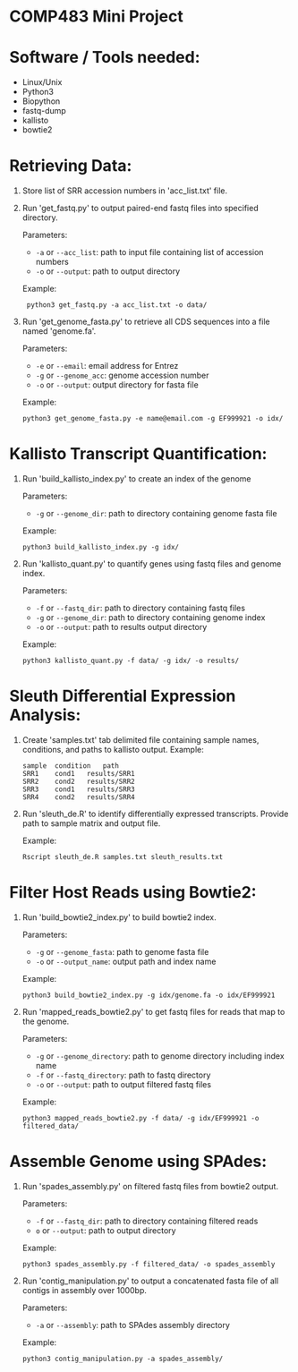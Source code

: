 # COMP483 Mini Project 

# Software / Tools needed:

- Linux/Unix
- Python3
- Biopython
- fastq-dump
- kallisto
- bowtie2

# Retrieving Data:

1. Store list of SRR accession numbers in 'acc_list.txt' file.
2. Run 'get_fastq.py' to output paired-end fastq files into specified directory.
	
	Parameters: 

	- ``-a`` or ``--acc_list``: path to input file containing list of accession numbers
	- ``-o`` or ``--output``: path to output directory

	Example:
	```
	 python3 get_fastq.py -a acc_list.txt -o data/
	```
3. Run 'get_genome_fasta.py' to retrieve all CDS sequences into a file named 'genome.fa'.

	Parameters:

	- ``-e`` or ``--email``: email address for Entrez
	- ``-g`` or ``--genome_acc``: genome accession number
	- ``-o`` or ``--output``: output directory for fasta file    

	Example:
	```
	python3 get_genome_fasta.py -e name@email.com -g EF999921 -o idx/
	```
# Kallisto Transcript Quantification:

1. Run 'build_kallisto_index.py' to create an index of the genome

	Parameters:

	- ``-g`` or ``--genome_dir``: path to directory containing genome fasta file

	Example:
	```
	python3 build_kallisto_index.py -g idx/
	```
2. Run 'kallisto_quant.py' to quantify genes using fastq files and genome index.

	Parameters:

	- ``-f`` or ``--fastq_dir``: path to directory containing fastq files
	- ``-g`` or ``--genome_dir``: path to directory containing genome index
	- ``-o`` or ``--output``: path to results output directory 

	Example:
	```
	python3 kallisto_quant.py -f data/ -g idx/ -o results/
	```
# Sleuth Differential Expression Analysis:

1. Create 'samples.txt' tab delimited file containing sample names, conditions, and paths to kallisto output. Example:

	```
	sample	condition	path
	SRR1	cond1	results/SRR1
	SRR2	cond2	results/SRR2
	SRR3	cond1	results/SRR3
	SRR4	cond2	results/SRR4
	```

2. Run 'sleuth_de.R' to identify differentially expressed transcripts. Provide path to sample matrix and output file.

	Example:
	```
	Rscript sleuth_de.R samples.txt sleuth_results.txt
	```
# Filter Host Reads using Bowtie2:

1. Run 'build_bowtie2_index.py' to build bowtie2 index. 

	Parameters:
	
	- ``-g`` or ``--genome_fasta``: path to genome fasta file
	- ``-o`` or ``--output_name``: output path and index name

	Example:
	```
	python3 build_bowtie2_index.py -g idx/genome.fa -o idx/EF999921
	```
2. Run 'mapped_reads_bowtie2.py' to get fastq files for reads that map to the genome. 

	Parameters:
	
	- ``-g`` or ``--genome_directory``: path to genome directory including index name
	- ``-f`` or ``--fastq_directory``: path to fastq directory
	- ``-o`` or ``--output``: path to output filtered fastq files

	Example:
	```
	python3 mapped_reads_bowtie2.py -f data/ -g idx/EF999921 -o filtered_data/
	```

# Assemble Genome using SPAdes:

1. Run 'spades_assembly.py' on filtered fastq files from bowtie2 output. 

	Parameters:
	
	- ``-f`` or ``--fastq_dir``: path to directory containing filtered reads
	- ``o`` or ``--output``: path to output directory

	Example:
	```
	python3 spades_assembly.py -f filtered_data/ -o spades_assembly 
	```

2. Run 'contig_manipulation.py' to output a concatenated fasta file of all contigs in assembly over 1000bp.

	Parameters:

	- ``-a`` or ``--assembly``: path to SPAdes assembly directory

	Example:
	```
	python3 contig_manipulation.py -a spades_assembly/
	```
